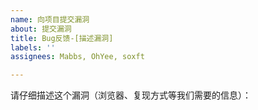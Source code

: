 ```yaml
---
name: 向项目提交漏洞
about: 提交漏洞
title: Bug反馈-[描述漏洞]
labels: ''
assignees: Mabbs, OhYee, soxft

---
```


请仔细描述这个漏洞（浏览器、复现方式等我们需要的信息）：
